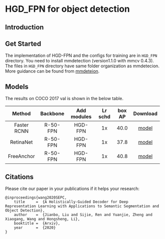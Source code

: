 # HGD_FPN for object detection

## Introduction 
## Get Started
The implementation of HGD-FPN and the configs for training are in ```HGD_FPN``` directory.
You need to install mmdetection (version1.1.0 with mmcv 0.4.3).
The files in ```HGD_FPN``` directory have same folder organization as mmdetecion.
More guidance can be found from [mmdeteion](https://github.com/open-mmlab/mmdetection).

## Models
The results on COCO 2017 val is shown in the below table.

| Method | Backbone | Add modules  | Lr schd | box AP | Download |
| :----: | :------: | :-------:  | :-----: | :----: | :------: |
| Faster RCNN | R-50-FPN | HGD-FPN |  1x  | 40.0| [model]()  |
| RetinaNet | R-50-FPN | HGD-FPN |  1x  | 37.8| [model]()  |
| FreeAnchor | R-50-FPN | HGD-FPN |  1x  | 40.8| [model]()  |

## Citations
Please cite our paper in your publications if it helps your research:
```
@inproceedings{wang2020SEPC,
    title     =  {A Holistically-Guided Decoder for Deep Representation Learning with Applications to Semantic Segmentation and Object Detection},
    author    =  {Jianbo, Liu and Sijie, Ren and Yuanjie, Zheng and Xiaogang, Wang and Hongsheng, Li},
    booktitle =  {Arxiv},
    year      =  {2020}
}
```

